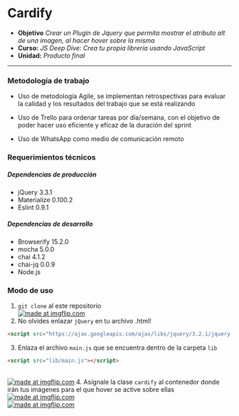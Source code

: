 # Cardify

* **Objetivo** _Crear un Plugin de Jquery que permita mostrar el atributo alt  de una imagen, al hacer hover sobre la misma_
* **Curso:** _JS Deep Dive: Crea tu propia librería usando JavaScript_
* **Unidad:** _Producto final_

***

### Metodología de trabajo

+ Uso de metodología Agile, se implementan retrospectivas para evaluar la calidad y los resultados del trabajo que se está realizando

+ Uso de Trello para ordenar tareas por día/semana, con el objetivo de poder hacer uso eficiente y eficaz de la duración del sprint

+ Uso de WhatsApp como medio de comunicación remoto

### Requerimientos técnicos

##### Dependencias de producción

+ jQuery 3.3.1
+ Materialize 0.100.2
+ Eslint 0.9.1

##### Dependencias de desarrollo

+ Browserify 15.2.0
+ mocha 5.0.0
+ chai 4.1.2
+ chai-jq 0.0.9
+ Node.js

### Modo de uso

1. `git clone` al este repositorio</br>
<a href="https://imgflip.com/gif/23swkq"><img src="https://i.imgflip.com/23swkq.gif" title="made at imgflip.com"/></a>
2. No olvides enlazar `jQuery` en tu archivo .html!
```html
<script src="https://ajax.googleapis.com/ajax/libs/jquery/3.2.1/jquery.min.js"></script>
```
3. Enlaza el archivo `main.js` que se encuentra dentro de la carpeta `lib`</br>
```html
<script src="lib/main.js"></script>
```
</br><a href="https://imgflip.com/gif/23svvj"><img src="https://i.imgflip.com/23svvj.gif" title="made at imgflip.com"/></a>
4. Asígnale la clase `cardify` al contenedor donde irán tus imágenes para el que hover se active sobre ellas
<a href="https://imgflip.com/gif/23sw6r"><img src="https://i.imgflip.com/23sw6r.gif" title="made at imgflip.com"/></a></br>
<a href="https://imgflip.com/gif/23swqp"><img src="https://i.imgflip.com/23swqp.gif" title="made at imgflip.com"/></a>
